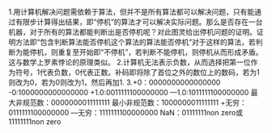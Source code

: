 1.用计算机解决问题需依赖于算法，但并不是所有算法都可以解决问题，只有能通过有限步计算得出结果，即“停机”的算法才可以解决实际问题。那么是否存在一台机器，对于所有的算法都能判断出是否停机呢？对此图灵给出停机问题的证明。证明方法即“包含判断算法能否停机这个算法的算法能否停机”对于这样的算法，若判断为能停机，则重复至开始即“不停机”，若判断不能停机，则停机从而形成矛盾。这与数学上罗素悖论的原理类似。
2.计算机无法表示负数，从而选择把第一位作为符号，1代表负数，0代表正数。补码即将除了首位之外的数位上的数码，若为1则改为0，若为0则改为1，然后再加1.
3.+0：0000000000000000
-0:1000000000000000
+1.0:0011111100000000
—1.0:1011111100000000
最大非规范数：0000000011111111
最小非规范数：1000000011111111
+无穷：0111111100000000
—无穷：1111111100000000
NaN：01111111non zero或11111111non zero
